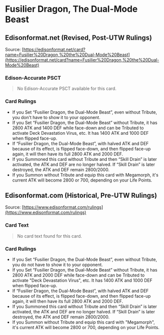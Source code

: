 # Fusilier Dragon, The Dual-Mode Beast

## Edisonformat.net (Revised, Post-UTW Rulings)

Source: [https://edisonformat.net/card?name=Fusilier%20Dragon,%20the%20Dual-Mode%20Beast](https://edisonformat.net/card?name=Fusilier%20Dragon,%20the%20Dual-Mode%20Beast)

### Edison-Accurate PSCT

> No Edison-Accurate PSCT available for this card.

### Card Rulings

*   If you Set “Fusilier Dragon, the Dual-Mode Beast”, even without Tribute, you don't have to show it to your opponent.
*   If you Set “Fusilier Dragon, the Dual-Mode Beast” without Tribute, it has 2800 ATK and 1400 DEF while face-down and can be Tributed to activate Deck Devastation Virus, etc. It has 1400 ATK and 1000 DEF when flipped face-up.
*   If “Fusilier Dragon, the Dual-Mode Beast”, with halved ATK and DEF because of its effect, is flipped face-down, and then flipped face-up again, it will then have its full 2800 ATK and 2000 DEF.
*   If you Summoned this card without Tribute and then “Skill Drain” is later activated, the ATK and DEF are no longer halved. If “Skill Drain” is later destroyed, the ATK and DEF remain 2800/2000.
*   If you Summon without Tribute and equip this card with Megamorph, it's current ATK will become 2800 or 700, depending on your Life Points.


## Edisonformat.com (Historical, Pre-UTW Rulings)

Source: [https://www.edisonformat.com/rulings](https://www.edisonformat.com/rulings)

### Card Text

> No card text found for this card.

### Card Rulings

*   If you Set “Fusilier Dragon, the Dual-Mode Beast”, even without Tribute, you do not have to show it to your opponent.
*   If you Set “Fusilier Dragon, the Dual-Mode Beast” without Tribute, it has 2800 ATK and 2000 DEF while face-down and can be Tributed to activate "Deck Devastation Virus", etc. It has 1400 ATK and 1000 DEF when flipped face-up.
*   If “Fusilier Dragon, the Dual-Mode Beast”, with halved ATK and DEF because of its effect, is flipped face-down, and then flipped face-up again, it will then have its full 2800 ATK and 2000 DEF.
*   If you Summoned this card without Tribute and then “Skill Drain” is later activated, the ATK and DEF are no longer halved. If “Skill Drain” is later destroyed, the ATK and DEF remain 2800/2000.
*   If you Summon without Tribute and equip this card with "Megamorph", it's current ATK will become 2800 or 700, depending on your Life Points.



